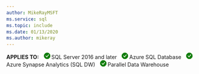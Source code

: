 ```yaml
---
author: MikeRayMSFT
ms.service: sql
ms.topic: include
ms.date: 01/13/2020
ms.author: mikeray
---
```


<Token>**APPLIES TO:** ![Yes](media/yes.png)SQL Server 2016 and later ![Yes](media/yes.png)Azure SQL Database ![Yes](media/yes.png)Azure Synapse Analytics (SQL DW) ![Yes](media/yes.png)Parallel Data Warehouse </Token>
